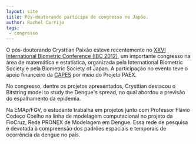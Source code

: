 ```yaml
---
layout: site
title: Pós-doutorando participa de congresso no Japão.
author: Rachel Carrijo
tags:
 - congresso
---
```


O pós-doutorando Crysttian Paixão esteve recentemente no
[XXVI International Biometric Conference (IBC 2012)](http://secretariat.ne.jp/ibc2012/),
um importante congresso na área de matemática e estatística,
organizada pela International Biometric Society e pela Biometric
Society of Japan. A participação no evento teve o apoio financeiro da
[CAPES](http://www.capes.gov.br) por meio do Projeto PAEX.

No congresso, dentre os projetos apresentados, Crysttian destacou o
Bitstring model to study the Dengue's spread, no qual abordou a
previsão do espalhamento da epidemia.

Na EMAp/FGV, o estudante trabalha em projetos junto com Professor
Flávio Codeço Coelho na linha de modelagem computacional no projeto da
FioCruz, Rede PRONEX de Modelagem em Dengue. Essa rede de pesquisa é
devotada à compreensão dos padrões espaciais e temporais de ocorrência
da dengue no país.
